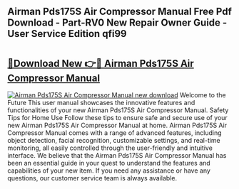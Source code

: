 ## Airman Pds175S Air Compressor Manual Free Pdf Download - Part-RV0 New Repair Owner Guide - User Service Edition qfi99

# <h2><a href="http://bc31067.oget.top/?id=Airman+Pds175S+Air+Compressor+Manual">🔗Download New 👉🔴 Airman Pds175S Air Compressor Manual</a></h2>

[![Airman Pds175S Air Compressor Manual new download](https://i.imgur.com/5g1atiW.png)](http://bc31067.oget.top/?id=Airman+Pds175S+Air+Compressor+Manual)
Welcome to the Future This user manual showcases the innovative features and functionalities of your new Airman Pds175S Air Compressor Manual. Safety Tips for Home Use Follow these tips to ensure safe and secure use of your new Airman Pds175S Air Compressor Manual at home. Airman Pds175S Air Compressor Manual comes with a range of advanced features, including object detection, facial recognition, customizable settings, and real-time monitoring, all easily controlled through the user-friendly and intuitive interface. We believe that the Airman Pds175S Air Compressor Manual has been an essential guide in your quest to understand the features and capabilities of your new item. If you need any assistance or have any questions, our customer service team is always available.
